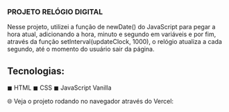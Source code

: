 ### PROJETO RELÓGIO DIGITAL

Nesse projeto, utilizei a função de newDate() do JavaScript para pegar a hora atual, 
adicionando a hora, minuto e segundo em variáveis e por fim, através da função setInterval(updateClock, 1000), 
o relógio atualiza a cada segundo, até o momento do usuário sair da página. 

## Tecnologias:
◼ HTML
◼ CSS
◼ JavaScript Vanilla

🌐 Veja o projeto rodando no navegador através do Vercel:
